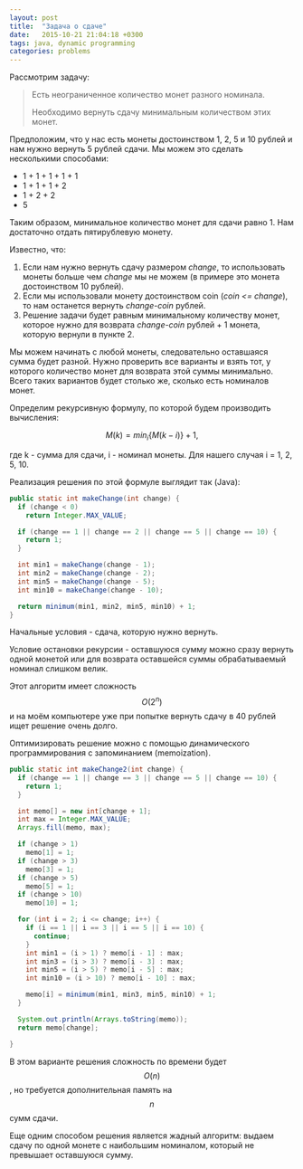 ```yaml
---
layout: post
title:  "Задача о сдаче"
date:   2015-10-21 21:04:18 +0300
tags: java, dynamic programming
categories: problems
---
```

Рассмотрим задачу:

> Есть неограниченное количество монет разного номинала.
>
> Необходимо вернуть сдачу минимальным количеством этих монет.

<!--more-->

Предположим, что у нас есть монеты достоинством 1, 2, 5 и 10 рублей и нам нужно вернуть 5 рублей сдачи. Мы можем это сделать несколькими способами:

-  1 + 1 + 1 + 1 + 1
-  1 + 1 + 1 + 2
-  1 + 2 + 2
-  5

Таким образом, минимальное количество монет для сдачи равно 1. Нам достаточно отдать пятирублевую монету.

Известно, что:

1. Если нам нужно вернуть сдачу размером *change*, то использовать монеты больше чем *change* мы не можем (в примере это монета достоинством 10 рублей).
2. Если мы использовали монету достоинством coin (*coin <= change*), то нам останется вернуть *change-coin* рублей.
3. Решение задачи будет равным минимальному количеству монет, которое нужно для возврата *change-coin* рублей + 1 монета, которую вернули в пункте 2.

Мы можем начинать с любой монеты, следовательно оставшаяся сумма будет разной. Нужно проверить все варианты и взять тот, у которого количество монет для возврата этой суммы минимально. Всего таких вариантов будет столько же, сколько есть номиналов монет.

Определим рекурсивную формулу, по которой будем производить вычисления:

$$ M(k) = min_i\{M(k-i)\} + 1, $$

где k - cумма для сдачи, i - номинал монеты. Для нашего случая i = 1, 2, 5, 10.

Реализация решения по этой формуле выглядит так (Java):

```java
public static int makeChange(int change) {
  if (change < 0)
    return Integer.MAX_VALUE;

  if (change == 1 || change == 2 || change == 5 || change == 10) {
    return 1;
  }

  int min1 = makeChange(change - 1);
  int min2 = makeChange(change - 2);
  int min5 = makeChange(change - 5);
  int min10 = makeChange(change - 10);

  return minimum(min1, min2, min5, min10) + 1;
}
```

Начальные условия - сдача, которую нужно вернуть.

Условие остановки рекурсии - оставшуюся сумму можно сразу вернуть одной монетой или для возврата оставшейся суммы обрабатываемый номинал слишком велик.

Этот алгоритм имеет сложность $$ O(2^n) $$  и на моём компьютере уже при попытке вернуть сдачу в 40 рублей ищет решение очень долго.

Оптимизировать решение можно с помощью динамического программирования с запоминанием (memoization).

```java
public static int makeChange2(int change) {
  if (change == 1 || change == 3 || change == 5 || change == 10) {
    return 1;
  }

  int memo[] = new int[change + 1];
  int max = Integer.MAX_VALUE;
  Arrays.fill(memo, max);

  if (change > 1)
    memo[1] = 1;
  if (change > 3)
    memo[3] = 1;
  if (change > 5)
    memo[5] = 1;
  if (change > 10)
    memo[10] = 1;

  for (int i = 2; i <= change; i++) {
    if (i == 1 || i == 3 || i == 5 || i == 10) {
      continue;
    }
    int min1 = (i > 1) ? memo[i - 1] : max;
    int min3 = (i > 3) ? memo[i - 3] : max;
    int min5 = (i > 5) ? memo[i - 5] : max;
    int min10 = (i > 10) ? memo[i - 10] : max;

    memo[i] = minimum(min1, min3, min5, min10) + 1;
  }

  System.out.println(Arrays.toString(memo));
  return memo[change];

}
```

В этом варианте решения сложность по времени будет $$ O(n) $$, но требуется дополнительная память на $$ n $$ сумм сдачи.

Еще одним способом решения является жадный алгоритм: выдаем сдачу по одной монете с наибольшим номиналом, который не превышает оставшуюся сумму.
